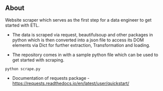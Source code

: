 ## About
Website scraper which serves as the first step for a data engineer to get started with ETL.

* The data is scraped via request, beautifulsoup and other packages in python which is then converted into a json file to access its DOM elements via Dict for further extraction, Transformation and loading.

* The repository comes in with a sample python file which can be used to get started with scraping.

```
python scrape.py
```

* Documentation of requests package - https://requests.readthedocs.io/en/latest/user/quickstart/